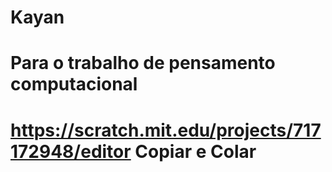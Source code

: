 # Kayan
# <html> Para o trabalho de pensamento computacional
# https://scratch.mit.edu/projects/717172948/editor Copiar e Colar 
